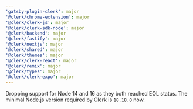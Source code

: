 ```yaml
---
'gatsby-plugin-clerk': major
'@clerk/chrome-extension': major
'@clerk/clerk-js': major
'@clerk/clerk-sdk-node': major
'@clerk/backend': major
'@clerk/fastify': major
'@clerk/nextjs': major
'@clerk/shared': major
'@clerk/themes': major
'@clerk/clerk-react': major
'@clerk/remix': major
'@clerk/types': major
'@clerk/clerk-expo': major
---
```

Dropping support for Node 14 and 16 as they both reached EOL status. The minimal Node.js version required by Clerk is `18.18.0` now.
